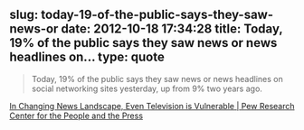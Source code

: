 slug: today-19-of-the-public-says-they-saw-news-or
date: 2012-10-18 17:34:28
title: Today, 19% of the public says they saw news or news headlines on...
type: quote
---

> Today, 19% of the public says they saw news or news headlines on social networking sites yesterday, up from 9% two years ago.

[In Changing News Landscape, Even Television is Vulnerable | Pew Research Center for the People and the Press](http://www.people-press.org/2012/09/27/in-changing-news-landscape-even-television-is-vulnerable/)
